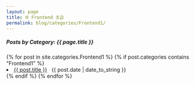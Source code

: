 ```yaml
---
layout: page
title: 🌐 Frontend 초급
permalink: blog/categories/Frontend1/
---
```


<h5>Posts by Category: {{ page.title }}</h5>

<div class="card">
  {% for post in site.categories.Frontend1 %}
    {% if post.categories contains "Frontend1" %}
      <li class="category-posts">
        <a href="{{ post.url }}">{{ post.title }}</a>
        &nbsp;
        <span>{{ post.date | date_to_string }}</span>
      </li>
    {% endif %}
  {% endfor %}
</div>
